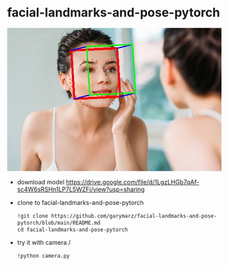 # facial-landmarks-and-pose-pytorch

![image](https://github.com/garymarz/facial-landmarks-and-pose-pytorch/blob/main/Demo4.jpg)


* download model https://drive.google.com/file/d/1LgzLHGb7qAf-sc4W6sRSHn1LP7L5WZFi/view?usp=sharing
* clone to facial-landmarks-and-pose-pytorch

      !git clone https://github.com/garymarz/facial-landmarks-and-pose-pytorch/blob/main/README.md  
      cd facial-landmarks-and-pose-pytorch
    
* try it with camera  /
    
      !python camera.py  
